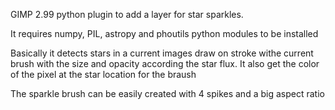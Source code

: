 GIMP 2.99 python plugin to add a layer for star sparkles.

It requires numpy, PIL, astropy and  phoutils python modules to be installed

Basically it detects stars in a current images draw on stroke withe current brush with the size
and opacity according the star flux.
It also get the color of the pixel at the star location for the braush

The sparkle brush can be easily created with 4 spikes and a big aspect ratio


